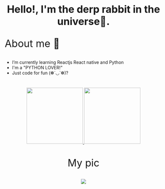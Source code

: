 <!-- github read me .md -->

<h1 align="center" style="font-size: 2rem; " >
        Hello!, I'm the derp rabbit in the universe🐇.
</h1>
<div>
<p style="font-size: 2rem;" >About me 🐰</p>
<ul>
<li> I’m currently learning Reactjs React native and Python </li>
<li> I'm a "PYTHON LOVER!" </li>
<li> Just code for fun (❁´◡`❁)? </li>
</ul>
</div>
<h1></h1>
<div align="center">
  <a href="https://github.com/ramune0144">
  <img height="180em" src="https://github-readme-stats.vercel.app/api?username=ramune0144&show_icons=true&theme=dracula&include_all_commits=true&count_private=true"/>
  <img height="180em" src="https://github-readme-stats.vercel.app/api/top-langs/?username=ramune0144&layout=compact&langs_count=7&theme=dracula"/>
  </a>
</div>
<h1></h1>
<div align="center">
<p  style="font-size: 2rem; ">My pic</p>
<img src="https://external-preview.redd.it/7UnFfPtazcVmBvt8R9-b9Pb8RS2841LV46BHN5SAPKo.jpg?auto=webp&s=d980048be926ee1b785e173f52bc8f5dcdbb9faa">
</div>
